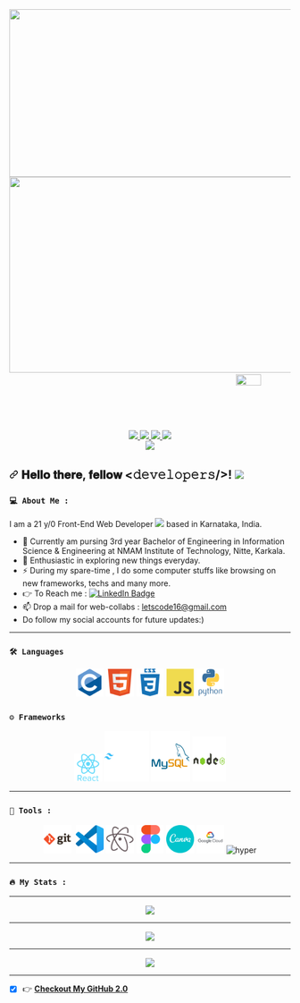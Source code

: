 
<kbd>
<img src="https://holopin.me/sachindsilva16" height="300" width="1000" align="center"/>
</kbd>


<div id="header" align="center">
  <kbd>
        <img src="https://media.giphy.com/media/v1.Y2lkPTc5MGI3NjExZWUzNTAxNmU0MjBmNjg1MmMyNTEzODc5YjRmMTQ5YjdiNzg5YWFjMCZjdD1n/dWesBcTLavkZuG35MI/giphy.gif" width="600" height="350">
    </kbd>
  
  <img src="https://media.giphy.com/media/Q8xuJjjxQHHJdHn7gJ/giphy.gif" height="40%" width="30%" align="right">
</div>

<div class="badges" align="center" style="margin-top:100px;">
      <a href="https://www.linkedin.com/in/sachin-dsilva-43169a1bb">
        <img
          src="https://img.shields.io/badge/LinkedIn-blue?logo=linkedin&logoColor=white&style=plastic"  target="_blank"
        />
      </a>
      <a href="https://twitter.com/sachinrons123" target="_blank">
        <img
          src="https://img.shields.io/badge/Twitter-blue?logo=twitter&logoColor=white&style=plastic"
        >
      </a>
      <a href="https://www.instagram.com/sachin.dsilva_/" target="_blank">
        <img
          src="https://img.shields.io/badge/Instagram-FF1493?logo=instagram&logoColor=white&style=plastic"
        />
      </a>
      <a href="https://www.github.com/sachindsilva16" target="_blank">
        <img
          src="https://img.shields.io/badge/GitHub-black?logo=github&logoColor=white&style=plastic"
        />
      </a>
    </div>
  <div class="profile-count" align="center">
        <img src="https://komarev.com/ghpvc/?username=sachindsilva16">
  </div>

<h2 dir="auto"><a id="user-content--𝐇𝐞𝐥𝐥𝐨-𝐭𝐡𝐞𝐫𝐞-𝐟𝐞𝐥𝐥𝐨𝐰-𝚍𝚎𝚟𝚎𝚕𝚘𝚙𝚎𝚛𝚜-" class="anchor" aria-hidden="true" href="#-𝐇𝐞𝐥𝐥𝐨-𝐭𝐡𝐞𝐫𝐞-𝐟𝐞𝐥𝐥𝐨𝐰-𝚍𝚎𝚟𝚎𝚕𝚘𝚙𝚎𝚛𝚜-"><svg class="octicon octicon-link" viewBox="0 0 16 16" version="1.1" width="16" height="16" aria-hidden="true"><path d="m7.775 3.275 1.25-1.25a3.5 3.5 0 1 1 4.95 4.95l-2.5 2.5a3.5 3.5 0 0 1-4.95 0 .751.751 0 0 1 .018-1.042.751.751 0 0 1 1.042-.018 1.998 1.998 0 0 0 2.83 0l2.5-2.5a2.002 2.002 0 0 0-2.83-2.83l-1.25 1.25a.751.751 0 0 1-1.042-.018.751.751 0 0 1-.018-1.042Zm-4.69 9.64a1.998 1.998 0 0 0 2.83 0l1.25-1.25a.751.751 0 0 1 1.042.018.751.751 0 0 1 .018 1.042l-1.25 1.25a3.5 3.5 0 1 1-4.95-4.95l2.5-2.5a3.5 3.5 0 0 1 4.95 0 .751.751 0 0 1-.018 1.042.751.751 0 0 1-1.042.018 1.998 1.998 0 0 0-2.83 0l-2.5 2.5a1.998 1.998 0 0 0 0 2.83Z"></path></svg></a> 𝐇𝐞𝐥𝐥𝐨 𝐭𝐡𝐞𝐫𝐞, 𝐟𝐞𝐥𝐥𝐨𝐰 &lt;𝚍𝚎𝚟𝚎𝚕𝚘𝚙𝚎𝚛𝚜/&gt;! <a target="_blank" rel="noopener noreferrer nofollow" href="https://user-images.githubusercontent.com/42378118/110234147-e3259600-7f4e-11eb-95be-0c4047144dea.gif"><img src="https://user-images.githubusercontent.com/42378118/110234147-e3259600-7f4e-11eb-95be-0c4047144dea.gif" width="30" data-animated-image="" style="max-width: 100%;"></a></h2>
</div>



### `💻 About Me :`

I am a 21 y/0 Front-End Web Developer  <img src="https://media.giphy.com/media/WUlplcMpOCEmTGBtBW/giphy.gif" width="30"> based in Karnataka, India.

- 📗 Currently am pursing 3rd year Bachelor of Engineering in Information Science & Engineering at NMAM Institute of Technology, Nitte, Karkala.
- 🌱 Enthusiastic in exploring new things everyday.
- ⚡ During my spare-time , I do some computer stuffs like browsing on new frameworks, techs and many more.
- 👉 To Reach me  : [![LinkedIn Badge](https://img.shields.io/badge/LinkedIn-blue?logo=linkedin&logoColor=white&style=plastic)](https://www.linkedin.com/in/sachin-dsilva-43169a1bb)
- 📫 Drop a mail for web-collabs : letscode16@gmail.com
- Do follow my social accounts for future updates:)

---

### `🛠️ Languages`

<div align="center">
  
<!--   C  -->
  <img src="https://github.com/devicons/devicon/blob/master/icons/c/c-original.svg" title="c" alt="c" width="50" height="50"/>

<!--HTML5-->

  <img src="https://github.com/devicons/devicon/blob/master/icons/html5/html5-original.svg" title="HTML5" alt="HTML" width="50" height="50"/>

  <img src="https://github.com/devicons/devicon/blob/master/icons/css3/css3-plain-wordmark.svg"  title="CSS3" alt="CSS" width="50" height="50"/>
  
<!--JAVASCRIPT ES6-->

  <img src="https://github.com/devicons/devicon/blob/master/icons/javascript/javascript-original.svg" title="JavaScript" alt="JavaScript" width="50" height="50"/>
  
<!--   PYTHON  -->

  <img src="https://github.com/devicons/devicon/blob/master/icons/python/python-original-wordmark.svg" title="python" alt="python" width="50" height="50"/>
</div>


### `⚙ Frameworks  `

<div align="center">

<!--REACTJS-->

<img src="https://github.com/devicons/devicon/blob/master/icons/react/react-original-wordmark.svg" title="React" alt="React" width="50" height="50"/>

<!--   TAILWINDCSS  -->
  <img src="https://github.com/devicons/devicon/blob/master/icons/tailwindcss/tailwindcss-original-wordmark.svg" title="tailwind" alt="tailwind" width="80" height="90"/>

  <!--MYSQL-->

  <img src="https://github.com/devicons/devicon/blob/master/icons/mysql/mysql-original-wordmark.svg" title="MySQL"  alt="MySQL" width="70" height="90"/>


<!--   NODEJS -->
  <img src="https://github.com/devicons/devicon/blob/master/icons/nodejs/nodejs-original-wordmark.svg" title="NodeJS" alt="NodeJS" width="60" height="80"/>


<!--   TYPESCRIPT  -->
<!--   <img src="https://github.com/devicons/devicon/blob/master/icons/typescript/typescript-original.svg" title="ts" alt="ts" width="80" height="90"/> -->

  <!--   NEXTJS  -->
<!--    <img src="https://github.com/devicons/devicon/blob/master/icons/nextjs/nextjs-original-wordmark.svg" title="next" alt="next" width="50" height="100"/> -->

  <!--JAVA-->
<!--   <img src="https://github.com/devicons/devicon/blob/master/icons/java/java-original-wordmark.svg" title="Java" alt="Java" width="80" height="80"/> -->
  
<!--   <img src="https://github.com/devicons/devicon/blob/master/icons/laravel/laravel-plain-wordmark.svg" title="laravel" alt="laravel" width="90" height="90"/> -->

 </div>



<!--   TOOLS  -->

  ---

  ### `🔨 Tools : `

<div align="center">
  <!--   GIT  -->
 <img src="https://github.com/devicons/devicon/blob/master/icons/git/git-original-wordmark.svg" title="Git" alt="Git" width="50" height="50"/>&nbsp;

<!--   VSCODE  -->
  <img src="https://github.com/devicons/devicon/blob/master/icons/vscode/vscode-original.svg" title="vscode" alt="vscode" width="50" height="50"/>


<!--   ATOM  -->
  <img src="https://github.com/devicons/devicon/blob/master/icons/atom/atom-original.svg" title="atom" alt="atom" width="50" height="50"/>

<!--   FIGMA  -->
  <img src="https://github.com/devicons/devicon/blob/master/icons/figma/figma-original.svg" title="figma" alt="figma" width="50" height="50"/>



<!--   CANVAS  -->
  <img src="https://github.com/devicons/devicon/blob/master/icons/canva/canva-original.svg" title="canvas" alt="canvas" width="50" height="50"/>

<!--   GOOGLE CLOUD  -->
  <img src="https://github.com/devicons/devicon/blob/master/icons/googlecloud/googlecloud-original-wordmark.svg" title="gc" alt="gc" width="50" height="50"/>
  
  
  
  
<!--   HYPER  -->
  <img src="https://github.com/sachindsilva16/responsive_web_design/blob/main/hyper.svg" title="hyper" alt="hyper" width="50" height="50"/>
  
 </div>
 
 
 ---
 
 ### ` 🔥 My Stats : `
 

<!--   [![GitHub Streak](http://github-readme-streak-stats.herokuapp.com?user=sachindsilva16&theme=dark)](https://git.io/streak-stats) -->
  
<!--   [![Top Languages](https://github-readme-stats.vercel.app/api/top-langs/?username=sachindsilva16)](https://github.com/sachindsilva16/github-readme-stats) -->
<!-- [![Top Languages](https://github-readme-stats.vercel.app/api/top-langs/?username=sachindsilva16&hide_progress=true)](https://github.com/anuraghazra/github-readme-stats) -->
  
<!--   ![sachin's GitHub stats](https://github-readme-stats.vercel.app/api?username=sachindsilva16&show_icons=true&theme=radical) -->
  
  ---
  
  <div align="center">
    <a href="https://github-readme-stats.vercel.app/api/top-langs/?username=sachindsilva16&layout=compact&theme=vision-friendly-light">
  <img align="center" src="https://github-readme-stats.vercel.app/api/top-langs/?username=sachindsilva16&layout=compact&theme=vision-friendly-light" />
</a>
  </div>
  
  ---
  
  <div align="center">
  <a href="https://github-readme-stats.vercel.app/api?username=sachindsilva16&show_icons=true">
  <img align="center" src="https://github-readme-stats.vercel.app/api?username=sachindsilva16&show_icons=true" />
</a>
  
  </div>
  
  ---
  
  <div align="center">
  <a href="http://github-readme-streak-stats.herokuapp.com?user=sachindsilva16&theme=dark">
  <img align="center" src="http://github-readme-streak-stats.herokuapp.com?user=sachindsilva16&theme=dark" />
</a>
  </div>
  
---

- [x] 👉 **[Checkout My GitHub 2.0](https://www.github.com/amppmann)**


<!-- BLOG-POST-LIST:START -->
<!-- BLOG-POST-LIST:END -->



  

<!-- <picture>
<source 
  srcset="https://github-readme-stats.vercel.app/api?username=sachindsilva16&show_icons=true&theme=dark"
  media="(prefers-color-scheme: dark)"
/>
<source
  srcset="https://github-readme-stats.vercel.app/api?username=sachindsilva16&show_icons=true"
  media="(prefers-color-scheme: light), (prefers-color-scheme: no-preference)"
/>
<img src="https://github-readme-stats.vercel.app/api?username=sachindsilva16&show_icons=true" />
</picture> -->

<!-- BLOG-POST-LIST:START -->
<!-- BLOG-POST-LIST:END -->
